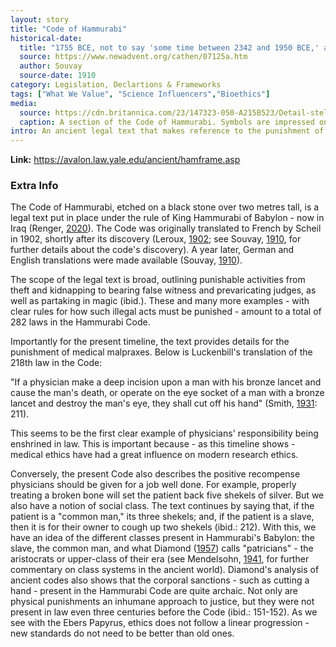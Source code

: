 ```yaml
---
layout: story
title: "Code of Hammurabi"
historical-date:
  title: "1755 BCE, not to say 'some time between 2342 and 1950 BCE,' although that's how divergent the views are"
  source: https://www.newadvent.org/cathen/07125a.htm
  author: Souvay
  source-date: 1910
category: Legislation, Declartions & Frameworks
tags: ["What We Value", "Science Influencers","Bioethics"]
media:
  source: https://cdn.britannica.com/23/147323-050-A215B523/Detail-stele-Code-of-Hammurabi.jpg
  caption: A section of the Code of Hammurabi. Symbols are impressed on a dark, flat stone. © John Said/Shutterstock.com
intro: An ancient legal text that makes reference to the punishment of physicians who harm their patients.
---
```


**Link:** 
https://avalon.law.yale.edu/ancient/hamframe.asp

### Extra Info

The Code of Hammurabi, etched on a black stone over two metres tall, is a legal text put in place under the rule of King Hammurabi of Babylon - now in Iraq (Renger, [2020](https://www.britannica.com/biography/Hammurabi)). The Code was originally translated to French by Scheil in 1902, shortly after its discovery (Leroux, [1902](https://archive.org/details/mmoires04franuoft/page/n5/mode/2up); see Souvay, [1910](https://www.newadvent.org/cathen/07125a.htm), for further details about the code's discovery). A year later, German and English translations were made available (Souvay, [1910](https://www.newadvent.org/cathen/07125a.htm)).

The scope of the legal text is broad, outlining punishable activities from theft and kidnapping to bearing false witness and prevaricating judges, as well as partaking in magic (ibid.). These and many more examples - with clear rules for how such illegal acts must be punished - amount to a total of 282 laws in the Hammurabi Code.

Importantly for the present timeline, the text provides details for the punishment of medical malpraxes. Below is Luckenbill's translation of the 218th law in the Code:

"If a physician make a deep incision upon a man with his bronze lancet and cause the man's death, or operate on the eye socket of a man with a bronze lancet and destroy the man's eye, they shall cut off his hand" (Smith, [1931](https://www.lawbookexchange.com/pages/books/40721/j-m-powis-smith/the-origin-and-history-of-hebrew-law): 211).

This seems to be the first clear example of physicians' responsibility being enshrined in law. This is important because - as this timeline shows - medical ethics have had a great influence on modern research ethics.

Conversely, the present Code also describes the positive recompense physicians should be given for a job well done. For example, properly treating a broken bone will set the patient back five shekels of silver. But we also have a notion of social class. The text continues by saying that, if the patient is a "common man," its three shekels; and, if the patient is a slave, then it is for their owner to cough up two shekels (ibid.: 212). With this, we have an idea of the different classes present in Hammurabi's Babylon: the slave, the common man, and what Diamond ([1957](https://doi.org/10.2307/4199627)) calls "patricians" - the aristocrats or upper-class of their era (see Mendelsohn, [1941](https://doi.org/10.2307/3218743), for further commentary on class systems in the ancient world). Diamond's analysis of ancient codes also shows that the corporal sanctions - such as cutting a hand - present in the Hammurabi Code are quite archaic. Not only are physical punishments an inhumane approach to justice, but they were not present in law even three centuries before the Code (ibid.: 151-152). As we see with the Ebers Papyrus, ethics does not follow a linear progression - new standards do not need to be better than old ones.
